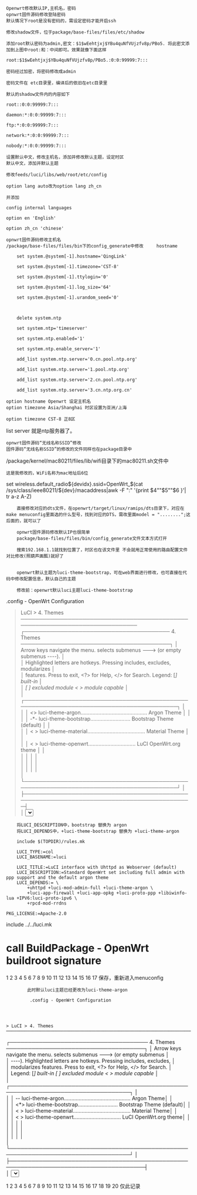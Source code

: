 	Openwrt修改默认IP,主机名，密码
	opnwrt固件源码修改登陆密码
	默认情况下root是没有密码的，需设定密码才能开启ssh

	修改shadow文件，位于package/base-files/files/etc/shadow

	添加root默认密码为admin,密文：$1$wEehtjxj$YBu4quNfVUjzfv8p/PBo5. 将此密文添加到上图中root:和：中间即可。效果就像下面这样

	root:$1$wEehtjxj$YBu4quNfVUjzfv8p/PBo5.:0:0:99999:7:::

	密码经过加密，将密码修改成admin

	密码文件在 etc目录里，编译后的依旧在etc目录里

	默认的shadow文件内的内容如下

	root::0:0:99999:7:::

	daemon:*:0:0:99999:7:::

	ftp:*:0:0:99999:7:::

	network:*:0:0:99999:7:::

	nobody:*:0:0:99999:7:::

	设置默认中文，修改主机名，添加并修改默认主题，设定时区
	默认中文，添加并默认主题

	修改feeds/luci/libs/web/root/etc/config

	option lang auto改为option lang zh_cn

	并添加

	config internal languages

	option en 'English' 

	option zh_cn 'chinese'

	opnwrt固件源码修改主机名
	/package/base-files/files/bin下的config_generate中修改     hostname

        set system.@system[-1].hostname='QingLink'

        set system.@system[-1].timezone='CST-8'

        set system.@system[-1].ttylogin='0'

        set system.@system[-1].log_size='64'

        set system.@system[-1].urandom_seed='0'

 

        delete system.ntp

        set system.ntp='timeserver'

        set system.ntp.enabled='1'

        set system.ntp.enable_server='1'

        add_list system.ntp.server='0.cn.pool.ntp.org'

        add_list system.ntp.server='1.pool.ntp.org'

        add_list system.ntp.server='2.cn.pool.ntp.org'

        add_list system.ntp.server='3.cn.ntp.org.cn'

	option hostname Openwrt 设定主机名
	option timezone Asia/Shanghai 时区设置为亚洲/上海

	option timezone CST-8 正8区

list server 就是ntp服务器了。

	opnwrt固件源码“无线名称SSID”修改
	固件源码“无线名称SSID”的修改的文件同样也在package目录中

/package/kernel/mac80211/files/lib/wifi目录下的mac80211.sh文件中

	这是我修改的，WiFi名称为mac地址后6位

set wireless.default_radio${devidx}.ssid=OpenWrt_$(cat /sys/class/ieee80211/${dev}/macaddress|awk -F ":" '{print $4""$5""$6 }'| tr a-z A-Z)

		直接修改对应的dts文件，在openwrt/target/linux/ramips/dts目录下，对应在make menuconfig里面选的什么型号，找到对应的DTS，需改里面model = "........";这后面的，就可以了

		opnwrt固件源码修改默认IP也很简单
		package/base-files/files/bin/config_generate文件文本方式打开

		搜索192.168.1.1就找到位置了，时区也在该文件里 不会就用正常使用的路由配置文件对比修改(照葫芦画瓢)就好了


		openwrt默认主题为luci-theme-bootstrap，可在web界面进行修改，也可直接在代码中修改配置信息，默认自己的主题

		修改前：openwrt默认luci主题luci-theme-bootstrap

 .config - OpenWrt Configuration
 > LuCI > 4. Themes ──────────────────────────────────────────────────────────────────────────────
  ┌──────────────────────────────────────── 4. Themes ─────────────────────────────────────────┐
  │  Arrow keys navigate the menu.  <Enter> selects submenus ---> (or empty submenus ----).    │  
  │  Highlighted letters are hotkeys.  Pressing <Y> includes, <N> excludes, <M> modularizes    │  
  │  features.  Press <Esc><Esc> to exit, <?> for Help, </> for Search.  Legend: [*] built-in  │  
  │  [ ] excluded  <M> module  < > module capable                                              │  
  │ ┌────────────────────────────────────────────────────────────────────────────────────────┐ │  
  │ │         <*> luci-theme-argon............................................. Argon Theme  │ │  
  │ │         -*- luci-theme-bootstrap........................... Bootstrap Theme (default)  │ │  
  │ │         < > luci-theme-material....................................... Material Theme  │ │  
  │ │         < > luci-theme-openwrt................................ LuCI OpenWrt.org theme  │ │  
  │ │                                                                                        │ │  
  │ │                                                                                        │ │  
  │ │                                                                                        │ │  
  │ └────────────────────────────────────────────────────────────────────────────────────────┘ │  
  ├────────────────────────────────────────────────────────────────────────────────────────────┤  
  │                  <Select>    < Exit >    < Help >    < Save >    < Load >                  │  
  └────────────────────────────────────────────────────────────────────────────────────────────┘  
1
2
3
4
5
6
7
8
9
10
11
12
13
14
15
16
17
18
19
		进入路径openwrt/feeds/luci/collections/luci，修改Makefile（适用于openwrt版本19.07,不同的版本，会稍微不同）

		将LUCI_DESCRIPTION中，bootstrap 替换为 argon
		将LUCI_DEPENDS中，+luci-theme-bootstrap 替换为 +luci-theme-argon

		include $(TOPDIR)/rules.mk

		LUCI_TYPE:=col
		LUCI_BASENAME:=luci

		LUCI_TITLE:=LuCI interface with Uhttpd as Webserver (default)
		LUCI_DESCRIPTION:=Standard OpenWrt set including full admin with ppp support and the default argon theme
		LUCI_DEPENDS:= \
			+uhttpd +luci-mod-admin-full +luci-theme-argon \
			+luci-app-firewall +luci-app-opkg +luci-proto-ppp +libiwinfo-lua +IPV6:luci-proto-ipv6 \
			+rpcd-mod-rrdns

	PKG_LICENSE:=Apache-2.0

include ../../luci.mk

# call BuildPackage - OpenWrt buildroot signature
1
2
3
4
5
6
7
8
9
10
11
12
13
14
15
16
17
			保存，重新进入menuconfig

			此时默认luci主题已经更改为luci-theme-argon

			 .config - OpenWrt Configuration
 
 
 
 
 	> LuCI > 4. Themes ─────────────────────────────────────────────────────────────────────────
  ┌────────────────────────────────────── 4. Themes ──────────────────────────────────────┐
  │  Arrow keys navigate the menu.  <Enter> selects submenus ---> (or empty submenus      │  
  │  ----).  Highlighted letters are hotkeys.  Pressing <Y> includes, <N> excludes, <M>   │  
  │  modularizes features.  Press <Esc><Esc> to exit, <?> for Help, </> for Search.       │  
  │  Legend: [*] built-in  [ ] excluded  <M> module  < > module capable                   │  
  │ ┌───────────────────────────────────────────────────────────────────────────────────┐ │  
  │ │      -*- luci-theme-argon............................................. Argon Theme│ │  
  │ │      <*> luci-theme-bootstrap........................... Bootstrap Theme (default)│ │  
  │ │      < > luci-theme-material....................................... Material Theme│ │  
  │ │      < > luci-theme-openwrt................................ LuCI OpenWrt.org theme│ │  
  │ │                                                                                   │ │  
  │ │                                                                                   │ │  
  │ │                                                                                   │ │  
  │ └───────────────────────────────────────────────────────────────────────────────────┘ │  
  ├───────────────────────────────────────────────────────────────────────────────────────┤  
  │               <Select>    < Exit >    < Help >    < Save >    < Load >                │  
  └───────────────────────────────────────────────────────────────────────────────────────┘  

1
2
3
4
5
6
7
8
9
10
11
12
13
14
15
16
17
18
19
20
仅此记录
